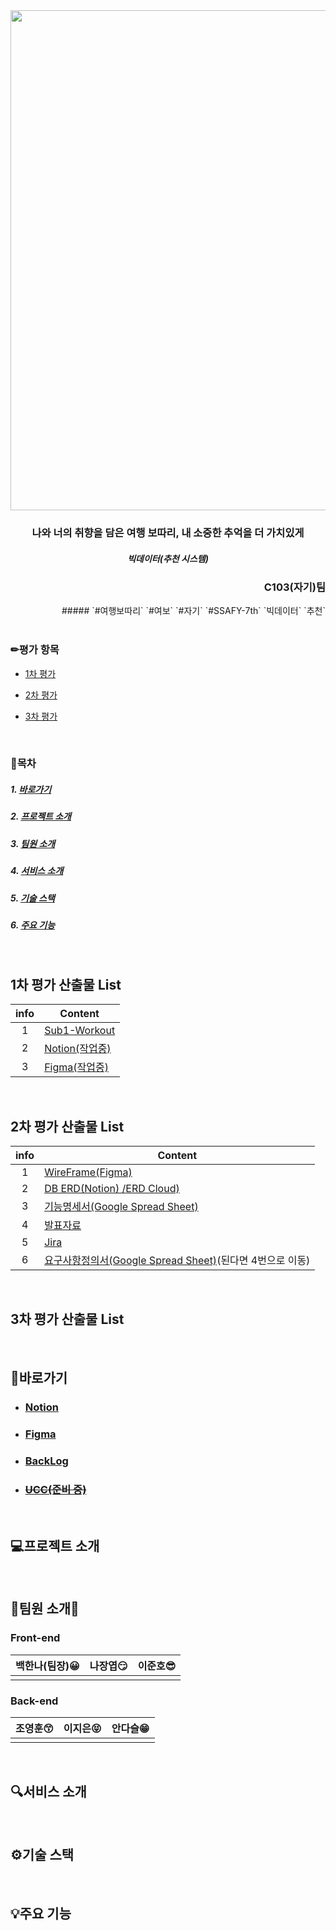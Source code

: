 <div align="center">
<img src="https://user-images.githubusercontent.com/97590478/190550693-bd355b98-2015-474b-a2ad-760a42914d09.png" width="800px">
<h3>나와 너의 취향을 담은 여행 보따리, 내 소중한 추억을 더 가치있게 </h1>
</div>
<div align="center">
<h5>빅데이터(추천 시스템)</h5> 
</div>

<div align="right">
<h3>C103(자기)팀 </h3>
##### `#여행보따리` `#여보` `#자기` `#SSAFY-7th` `빅데이터` `추천`
</div>
<br/>

### ✏평가 항목

- [1차 평가](#1차-평가-산출물-list)

- [2차 평가](#2차-평가-산출물-list)

- [3차 평가](#3차-평가-산출물-list)

<br/>

### 📑목차

##### 1. [바로가기](#바로가기)

##### 2. [프로젝트 소개](#프로젝트-소개)

##### 3. [팀원 소개](#팀원-소개)

##### 4. [서비스 소개](#서비스-소개)

##### 5. [기술 스택](#기술-스택)

##### 6. [주요 기능](#주요-기능)

<br/>

## 1차 평가 산출물 List
| <div align="center">info</div> | <div align="center">Content</div>                            |
| ------------------------------ | ------------------------------------------------------------- |
| <div align="center">1</div>    | [Sub1-Workout](https://lab.ssafy.com/s07-bigdata-recom-sub1/S07P21C103/-/tree/main/Sub1_README)               |
| <div align="center">2</div>    | [Notion(작업중)](https://wide-daisy-530.notion.site/C103-0c174c0e035f4504baef1e07cf68d028)
| <div align="center">3</div>    | [Figma(작업중)](https://www.figma.com/file/73DvPv5QBgrfGDQr7cU46N/Yeobo?node-id=0%3A1)

<br/>

## 2차 평가 산출물 List


| <div align="center">info</div> | <div align="center">Content</div>                            |
| ------------------------------ | ------------------------------------------------------------ |
| <div align="center">1</div>    | [WireFrame(Figma)](https://www.figma.com/file/73DvPv5QBgrfGDQr7cU46N/Yeobo?node-id=0%3A1) |
| <div align="center">2</div>    | [DB ERD(Notion) /](https://www.notion.so/DB-ERD-4ed5d7103112497eb9bf57e08fe27203)[ERD Cloud)](https://www.erdcloud.com/d/sZ7ZDJMnDDeyLub72) |
| <div align="center">3</div>    | [기능명세서(Google Spread Sheet)](https://docs.google.com/spreadsheets/d/14tzzPntFf9SQqBN4ywvbg-0EeXIYm-n6PrEhyNLO8Vw/edit#gid=0)</div> |
| <div align="center">4</div>    | [발표자료](https://github.com/junojam/ssafy_offline/files/9580239/default.pptx)</div> |
| <div align="center">5</div>    | [Jira](https://jira.ssafy.com/projects/S07P22C103)</div> |
| <div align="center">6</div>    | [요구사항정의서(Google Spread Sheet)](https://docs.google.com/spreadsheets/d/14tzzPntFf9SQqBN4ywvbg-0EeXIYm-n6PrEhyNLO8Vw/edit#gid=1161331260)</div>(된다면 4번으로 이동) |

<br/>

## 3차 평가 산출물 List

<br/>

## 📌바로가기

- ### [Notion](https://www.notion.so/0c174c0e035f4504baef1e07cf68d028)

- ### [Figma](https://www.figma.com/file/73DvPv5QBgrfGDQr7cU46N/Yeobo?node-id=0%3A1)

- ### [BackLog](https://docs.google.com/spreadsheets/d/14tzzPntFf9SQqBN4ywvbg-0EeXIYm-n6PrEhyNLO8Vw/edit#gid=1161331260)

- ### ~~[UCC(준비 중)]()~~

<br/>

## 💻프로젝트 소개

<br/>

## 🧑팀원 소개👩

### Front-end

| <img title="" src="https://user-images.githubusercontent.com/97590478/187514533-43924ea8-a3fa-4d94-95f6-baa6d97b0d3c.jpeg" alt="">**<div align="center">백한나(팀장)😀</div>** |<img title="" src="https://user-images.githubusercontent.com/97590478/187514542-49a62b50-b1b9-439f-896f-8535b461579b.jpeg" alt="">**<div align="center">나장엽😏</div>** | <img title="" src="https://user-images.githubusercontent.com/97590478/187514521-02903d44-4264-4a31-abc2-0072a1bf03f4.jpg" alt="">**<div align="center">이준호😎</div>**  |
| ------------------------------------------------------------ | ------------------------------------------------------------ | ------------------------------------------------------------ |
|                                                              |                                                              |                                                              |

### Back-end

| <img title="" src="https://user-images.githubusercontent.com/97590478/190547913-59300b5d-d3e7-4027-a1c9-3cae7e6bfd3e.jpg" alt="">**<div align="center">조영훈😙</div>** | <img title="" src="https://user-images.githubusercontent.com/97590478/187514544-e64e1654-d1d7-4f42-9e39-8a3602b852e2.png" alt="">**<div align="center">이지은😝</div>** | <img title="" src="https://user-images.githubusercontent.com/97590478/187514529-c13d6cf8-37a9-4526-a7d5-9631562b7307.jpg" alt="">**<div align="center">안다슬😁</div>** |
| ------------------------------------------------------------ | ------------------------------------------------------------ | ------------------------------------------------------------ |
|                                                              |                                                              |                                                              |

<br/>

## 🔍서비스 소개

<br/>

## ⚙기술 스택

<br/>

## 💡주요 기능
